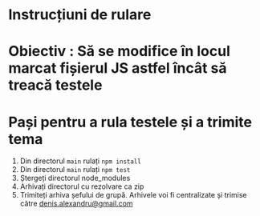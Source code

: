 # Instrucțiuni de rulare

# Obiectiv : Să se modifice în locul marcat fișierul JS astfel încât să treacă testele

# Pași pentru a rula testele și a trimite tema
1. Din directorul `main` rulați `npm install`
2. Din directorul `main` rulați `npm test`
3. Ștergeți directorul node_modules
4. Arhivați directorul cu rezolvare ca zip
5. Trimiteți arhiva șefului de grupă. Arhivele voi fi centralizate și trimise către denis.alexandru@gmail.com